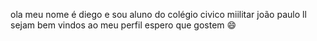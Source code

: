 ola meu nome é diego e sou aluno do colégio civico miilitar joão  paulo ll 
sejam bem vindos ao meu perfil espero que gostem 😄 

